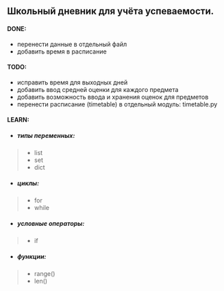 ## Школьный дневник для учёта успеваемости.

#### DONE:
- перенести данные в отдельный файл
- добавить время в расписание

#### TODO:
- исправить время для выходных дней
- добавить ввод средней оценки для каждого предмета
- добавить возможность ввода и хранения оценок для предметов
- перенести расписание (timetable) в отдельный модуль: timetable.py

#### LEARN:
- ##### типы переменных:
> - list
> - set
> - dict
- ##### циклы:
> - for
> - while
- ##### условные операторы:
> - if
- ##### функции:
> - range()
> - len()
